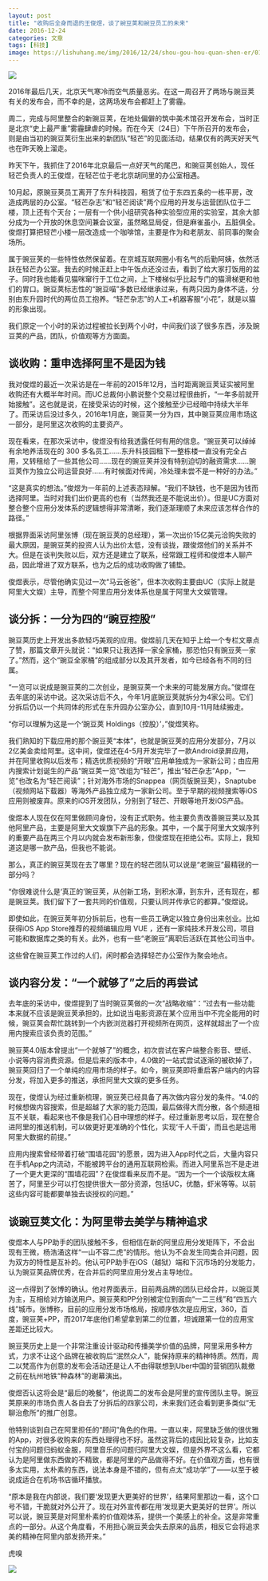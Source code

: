 ```yaml
---
layout: post
title: "收购后全身而退的王俊煜，谈了豌豆荚和豌豆员工的未来"
date: 2016-12-24
categories: 文章
tags: [科技]
image: https://lishuhang.me/img/2016/12/24/shou-gou-hou-quan-shen-er/01.jpg
---
```


![](http://mmbiz.qpic.cn/mmbiz_jpg/AdRKyBVLoHJcRfJ50xbRzHtz56EpxSJvJ6TVg0qNPTQRpe8CoEmZSH9wcVBzfFDjDkaC8QRwLhsSENjtH89KGg/0?wx_fmt=jpeg)

2016年最后几天，北京天气寒冷而空气质量恶劣。在这一周召开了两场与豌豆荚有关的发布会，而不幸的是，这两场发布会都赶上了雾霾。

周二，完成与阿里整合的新豌豆荚，在地处偏僻的筑中美术馆召开发布会，当时正是北京“史上最严重”雾霾肆虐的时候。而在今天（24日）下午所召开的发布会，则是由当初的豌豆荚衍生出来的新团队“轻芒”的见面活动，结果仅有的两天好天气也在昨天晚上溜走。

昨天下午，我抓住了2016年北京最后一点好天气的尾巴，和豌豆荚创始人，现任轻芒负责人的王俊煜，在轻芒位于老北京胡同里的办公室相遇。

10月起，原豌豆荚员工离开了东升科技园，租赁了位于东四五条的一栋平房，改造成两层的办公室。“轻芒杂志”和“轻芒阅读”两个应用的开发与运营团队位于二楼，顶上还有个天台；一层有一个供小组研究各种实验型应用的实验室，其余大部分成为一个开放的休息空间兼会议室，虽然略显局促，但是麻雀虽小，五脏俱全。俊煜打算把轻芒小楼一层改造成一个咖啡馆，主要是作为和老朋友、前同事的聚会场所。

属于豌豆荚的一些特性依然保留着。在京城互联网圈小有名气的后勤阿姨，依然活跃在轻芒办公室。我去的时候正赶上中午饭点还没过去，看到了给大家打饭用的盆子。同时我也能看见猫咪窜行于工位之间，上下楼梯似乎比起专门的猫滑梯更和他们的胃口。豌豆荚标志性的“豌豆喵”多数已经继承过来，有两只因为身体不适，分别由东升园时代的两位员工抱养。“轻芒杂志”的人工+机器客服“小花”，就是以猫的形象出现。

我们原定一个小时的采访过程被拉长到两个小时，中间我们谈了很多东西，涉及豌豆荚的产品，团队，价值观等方方面面。

## 谈收购：重申选择阿里不是因为钱

我对俊煜的最近一次采访是在一年前的2015年12月，当时距离豌豆荚证实被阿里收购还有大概半年时间。而UC总裁何小鹏说整个交易过程很曲折，“一年多前就开始接触”。这也就是说，在接受采访的时候，这个接触至少已经暗中持续大半年了。而采访后没过多久，2016年1月底，豌豆荚一分为四，其中豌豆荚应用市场这一部分，是阿里这次收购的主要资产。

现在看来，在那次采访中，俊煜没有给我透露任何有用的信息。“豌豆荚可以绰绰有余地养活现在的 300 多名员工……东升科技园租下一整栋楼一直没有完全占用，又转租给了一些其他公司……现在的豌豆荚并没有特别迫切的融资需求……豌豆荚作为独立公司运营良好……有时候面对传闻，冷处理未尝不是一种好的办法。”

“这是真实的想法。”俊煜为一年前的上述表态辩解。“我们不缺钱，也不是因为钱而选择阿里。当时对我们出价更高的也有（当然我还是不能说出价）。但是UC方面对整合整个应用分发体系的逻辑想得非常清晰，我们逐渐理顺了未来应该怎样合作的路径。”

根据界面采访阿里张博（现在豌豆荚的总经理），第一次出价15亿美元洽购失败的最大原因，是豌豆荚的投资人认为出价太低，没有谈拢，跟俊煜他们的关系并不大。但是在谈判失败以后，双方还是建立了联系，经常跟工程师和俊煜本人聊产品，因此增进了双方联系，也为之后的成功收购做了铺垫。

俊煜表示，尽管他确实见过一次“马云爸爸”，但本次收购主要由UC（实际上就是阿里大文娱）主导，而整个阿里应用分发体系也是属于阿里大文娱管理。

## 谈分拆：一分为四的“豌豆控股”

豌豆荚历史上开发出多款轻巧美观的应用。俊煜前几天在知乎上给一个专栏文章点了赞，那篇文章开头就说：“如果只让我选择一家全家桶，那恐怕只有豌豆荚一家了。”然而，这个“豌豆全家桶”的组成部分以及其开发者，如今已经各有不同的归属。

“一览可以说成是豌豆荚的二次创业，是豌豆荚一个未来的可能发展方向。”俊煜在去年底的采访中说。这次采访后不久，今年1月底豌豆荚就拆分为4家公司。它们分拆后仍以一个共同体的形式在东升园办公室办公，直到10月-11月陆续搬走。

“你可以理解为这是一个‘豌豆荚 Holdings（控股）’，”俊煜笑称。

我们熟知的下载应用的那个豌豆荚“本体”，也就是豌豆荚的应用分发部分，7月以2亿美金卖给阿里。这中间，俊煜还在4-5月开发完毕了一款Android录屏应用，并在阿里收购以后发布；精选优质视频的“开眼”应用单独成为一家新公司；由应用内搜索计划诞生的产品“豌豆荚一览”改组为“轻芒”，推出“轻芒杂志”App，“一览”也改名为“轻芒阅读”；针对海外市场的Snappea（网页版豌豆荚），Snaptube（视频网站下载器）等海外产品独立成为一家新公司。至于早期的视频搜索等iOS应用则被废弃。原来的iOS开发团队，分别到了轻芒、开眼等地开发iOS产品。

俊煜本人现在仅在阿里做顾问身份，没有正式职务。他主要负责改善豌豆荚以及其他阿里产品，主要是阿里大文娱旗下产品的形象。其中，一个属于阿里大文娱序列的重要产品在两三个月以内就会发布新形象，但俊煜现在拒绝公布。实际上，我知道这是哪一款产品，但我也不能说。

那么，真正的豌豆荚现在去了哪里？现在的轻芒团队可以说是“老豌豆”最精锐的一部分吗？

“你很难说什么是‘真正的’豌豆荚，从创新工场，到积水潭，到东升，还有现在，都是豌豆荚。我们留下了一套共同的价值观，只要认同并传承它的都算。”俊煜说。

即使如此，在豌豆荚年初分拆前后，也有一些员工确定以独立身份出来创业。比如获得iOS App Store推荐的视频编辑应用 VUE ，还有一家纯技术开发公司，项目可能和数据库之类的有关。此外，也有一些“老豌豆”离职后活跃在其他公司当中。

这些曾在豌豆荚工作过的人们，闲时都会选择轻芒办公室作为聚会地点。

## 谈内容分发：“一个就够了”之后的再尝试

去年底的采访中，俊煜提到了当时豌豆荚做的一次“战略收缩”：“过去有一些功能本来就不应该是豌豆荚承担的，比如说当电影资源在某个应用当中不完全能用的时候，豌豆荚会帮忙跳转到一个内嵌浏览器打开视频所在网页，这样就超出了一个应用内搜索应该负责的范围。”

豌豆荚4.0版本曾提出“一个就够了”的概念，初次尝试在客户端整合影音、壁纸、小说等内容消费资源。但是后来的版本中，4.0做的一站式尝试逐渐的被砍掉了，豌豆荚回归了一个单纯的应用市场的样子。如今，豌豆荚即将重启客户端内的内容分发，将加入更多的推送，承担阿里大文娱的更多任务。

现在，俊煜认为经过重新梳理，豌豆荚已经具备了再次做内容分发的条件。“4.0的时候想做内容搜索，但是超越了大家的能力范围，最后做得大而分散，各个频道相互不关联，看起来也不像是我们心目中理想的样子。经过重新思考以后，现在整合进阿里的推送机制，可以做更好更准确的个性化，实现‘千人千面’，而且也是运用阿里大数据的前提。”

应用内搜索曾经带着打破“围墙花园”的愿景，因为进入App时代之后，大量内容只在手机App之内流动，不能被跨平台的通用互联网检索。而进入阿里系岂不是走进了一个更大更深的“围墙花园”？在俊煜看来反而不是。“因为一个一个谈版权太痛苦了，阿里至少可以打包提供很大一部分资源，包括UC，优酷，虾米等等。以前这些内容可能都要单独去谈授权的问题。”

## 谈豌豆荚文化：为阿里带去美学与精神追求

俊煜本人与PP助手的团队接触不多，但相信在新的阿里应用分发矩阵下，不会出现有王微，杨浩涌这样“一山不容二虎”的情形。他认为不会发生同类合并问题，因为双方的特性是互补的。他认可PP助手在iOS（越狱）端和下沉市场的分发能力，认为豌豆荚品牌优秀，在合并后的阿里应用分发占主导地位。

这一点得到了张博的确认。他对界面表示，目前两品牌的团队已经合并，以豌豆荚为主，互相给对方输送用户。豌豆荚和PP分别被定位到面向“一二三线”和“四五六线”城市。张博称，目前的应用分发市场格局，按顺序依次是应用宝，360，百度，豌豆荚+PP，而2017年底他们希望拿到第二的位置，坦诚跟第一位的应用宝差距还比较大。

豌豆荚历史上是一个非常注重设计驱动和传播美学价值的品牌，阿里采用多种方式，力求不让这个品牌在被收购后“泯然众人”，能保持原来的精神特质。然而，周二以梵高作为创意的发布会活动还是让人不由得联想到Uber中国的营销团队裁撤之前在杭州地铁“种森林”的谢幕演出。

俊煜否认这将会是“最后的晚餐”，他说周二的发布会是阿里的宣传团队主导。豌豆荚原来的市场负责人各自去了分拆后的四家公司，未来我们还会看到更多类似“无聊治愈所”的推广创意。

他特别谈到自己在阿里担任的“顾问”角色的作用。一直以来，阿里缺乏做的很优雅的App，对很多收购来的东西处理得也不好。虽然这背后的成因比较复杂，比如支付宝的问题归蚂蚁金服，阿里音乐的问题归阿里大文娱，但是外界不这么看，它都认为是阿里做东西做的不精致，都是阿里的产品做得不好。在价值观方面，也有很多太实用，太朴素的东西，说法本身是不错的，但有点太“成功学”了——以至于被说成适合在机场书店循环播放。

“原本是我在内部说，我们要‘发现更大更美好的世界’，结果阿里那边一看，这个口号不错，干脆就对外公开了。现在对外宣传都在用‘发现更大更美好的世界’。所以可以说，豌豆荚是对阿里朴素的价值观体系，提供一个美感上的补全。这是非常重点的一部分。从这个角度看，不用担心豌豆荚会失去原来的品质，相反它会将追求美的精神在阿里内部发扬开来。”

虎嗅

![](https://lishuhang.me/img/2016/12/24/shou-gou-hou-quan-shen-er/01.jpg)